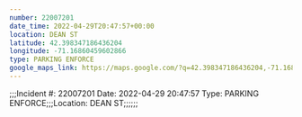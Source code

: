 ```yaml
---
number: 22007201
date_time: 2022-04-29T20:47:57+00:00
location: DEAN ST
latitude: 42.398347186436204
longitude: -71.16860459602866
type: PARKING ENFORCE
google_maps_link: https://maps.google.com/?q=42.398347186436204,-71.16860459602866
---
```


;;;Incident #: 22007201  Date: 2022-04-29 20:47:57   Type: PARKING ENFORCE;;;Location: DEAN ST;;;;;;
